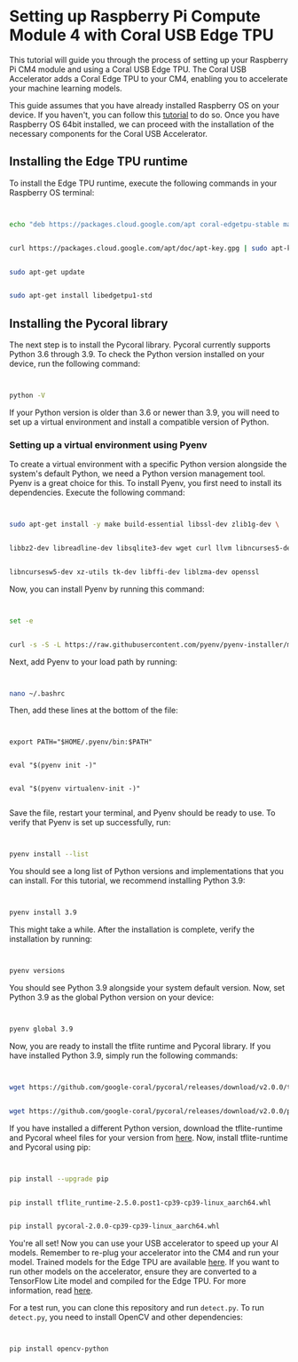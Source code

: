 # Setting up Raspberry Pi Compute Module 4 with Coral USB Edge TPU


This tutorial will guide you through the process of setting up your Raspberry Pi CM4 module and using a Coral USB Edge TPU. The Coral USB Accelerator adds a Coral Edge TPU to your CM4, enabling you to accelerate your machine learning models.


This guide assumes that you have already installed Raspberry OS on your device. If you haven't, you can follow this [tutorial](https://www.jeffgeerling.com/blog/2020/how-flash-raspberry-pi-os-compute-module-4-emmc-usbboot) to do so. Once you have Raspberry OS 64bit installed, we can proceed with the installation of the necessary components for the Coral USB Accelerator.


## Installing the Edge TPU runtime


To install the Edge TPU runtime, execute the following commands in your Raspberry OS terminal:


```bash


echo "deb https://packages.cloud.google.com/apt coral-edgetpu-stable main" | sudo tee /etc/apt/sources.list.d/coral-edgetpu.list


curl https://packages.cloud.google.com/apt/doc/apt-key.gpg | sudo apt-key add -


sudo apt-get update


sudo apt-get install libedgetpu1-std


```


## Installing the Pycoral library


The next step is to install the Pycoral library. Pycoral currently supports Python 3.6 through 3.9. To check the Python version installed on your device, run the following command:


```bash


python -V


```


If your Python version is older than 3.6 or newer than 3.9, you will need to set up a virtual environment and install a compatible version of Python.


### Setting up a virtual environment using Pyenv


To create a virtual environment with a specific Python version alongside the system's default Python, we need a Python version management tool. Pyenv is a great choice for this. To install Pyenv, you first need to install its dependencies. Execute the following command:


```bash


sudo apt-get install -y make build-essential libssl-dev zlib1g-dev \


libbz2-dev libreadline-dev libsqlite3-dev wget curl llvm libncurses5-dev \


libncursesw5-dev xz-utils tk-dev libffi-dev liblzma-dev openssl


```


Now, you can install Pyenv by running this command:


```bash


set -e


curl -s -S -L https://raw.githubusercontent.com/pyenv/pyenv-installer/master/bin/pyenv-installer | bash


```


Next, add Pyenv to your load path by running:


```bash


nano ~/.bashrc


```


Then, add these lines at the bottom of the file:


```


export PATH="$HOME/.pyenv/bin:$PATH"


eval "$(pyenv init -)"


eval "$(pyenv virtualenv-init -)"


```


Save the file, restart your terminal, and Pyenv should be ready to use. To verify that Pyenv is set up successfully, run:


```bash


pyenv install --list


```


You should see a long list of Python versions and implementations that you can install. For this tutorial, we recommend installing Python 3.9:


```bash


pyenv install 3.9


```


This might take a while. After the installation is complete, verify the installation by running:


```bash


pyenv versions


```


You should see Python 3.9 alongside your system default version. Now, set Python 3.9 as the global Python version on your device:


```bash


pyenv global 3.9


```


Now, you are ready to install the tflite runtime and Pycoral library. If you have installed Python 3.9, simply run the following commands:


```bash


wget https://github.com/google-coral/pycoral/releases/download/v2.0.0/tflite_runtime-2.5.0.post1-cp39-cp39-linux_aarch64.whl


wget https://github.com/google-coral/pycoral/releases/download/v2.0.0/pycoral-2.0.0-cp39-cp39-linux_aarch64.whl


```


If you have installed a different Python version, download the tflite-runtime and Pycoral wheel files for your version from [here](https://github.com/google-coral/pycoral/releases/). Now, install tflite-runtime and Pycoral using pip:


```bash


pip install --upgrade pip


pip install tflite_runtime-2.5.0.post1-cp39-cp39-linux_aarch64.whl


pip install pycoral-2.0.0-cp39-cp39-linux_aarch64.whl


```


You're all set! Now you can use your USB accelerator to speed up your AI models. Remember to re-plug your accelerator into the CM4 and run your model. Trained models for the Edge TPU are available [here](https://coral.ai/models/). If you want to run other models on the accelerator, ensure they are converted to a TensorFlow Lite model and compiled for the Edge TPU. For more information, read [here](https://coral.ai/docs/edgetpu/models-intro/).


For a test run, you can clone this repository and run `detect.py`. To run `detect.py`, you need to install OpenCV and other dependencies:


```bash


pip install opencv-python


```
